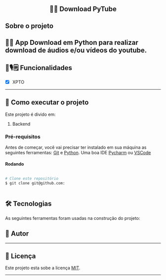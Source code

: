 <h2 align="center"> 
	🎥🎵 Download PyTube
</h2>

##  Sobre o projeto

🎥🎵  App Download em Python para realizar download de áudios e/ou vídeos do youtube. 
---

## 🎵🎙️🗒️ Funcionalidades

- [x] XPTO

---

## 🚀 Como executar o projeto

Este projeto é divido em:
1. Backend 

### Pré-requisitos

Antes de começar, você vai precisar ter instalado em sua máquina as seguintes ferramentas:
[Git](https://git-scm.com) e [Python](https://www.python.org/). 
Uma boa IDE [Pycharm](https://www.jetbrains.com/pt-br/pycharm/download/#section=windows) ou [VSCode](https://code.visualstudio.com/)

####  Rodando

```bash

# Clone este repositório
$ git clone git@github.com:
 
```

## 🛠 Tecnologias
As seguintes ferramentas foram usadas na construção do projeto:

## 🦸 Autor

---

## 📝 Licença

Este projeto esta sobe a licença [MIT](./LICENSE).

---
